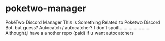# poketwo-manager
PokéTwo Discord Manager
This is Something Related to Poketwo Discord Bot.
but guess?
Autocatch / autocatcher?
I don't spoil.........................
Althought,i have a another repo (paid) if u want autocatchers
